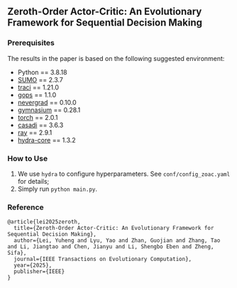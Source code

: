 ## Zeroth-Order Actor-Critic: An Evolutionary Framework for Sequential Decision Making

### Prerequisites
The results in the paper is based on the following suggested environment: 
* Python == 3.8.18
* [SUMO](https://sumo.dlr.de/docs/Downloads.php) == 2.3.7
* [traci](https://sumo.dlr.de/docs/TraCI.html#using_traci) == 1.21.0
* [gops](https://gops.readthedocs.io/en/latest/introduction.html) == 1.1.0
* [nevergrad](https://facebookresearch.github.io/nevergrad/) == 0.10.0
* [gymnasium](https://github.com/Farama-Foundation/Gymnasium) == 0.28.1
* [torch](https://pytorch.org) == 2.0.1
* [casadi](https://web.casadi.org) == 3.6.3
* [ray](https://www.ray.io) == 2.9.1
* [hydra-core](https://hydra.cc/docs/intro/) == 1.3.2

### How to Use

1. We use ```hydra``` to configure hyperparameters. See ```conf/config_zoac.yaml``` for details;
2. Simply run ```python main.py```.

### Reference

```
@article{lei2025zeroth,
  title={Zeroth-Order Actor-Critic: An Evolutionary Framework for Sequential Decision Making},
  author={Lei, Yuheng and Lyu, Yao and Zhan, Guojian and Zhang, Tao and Li, Jiangtao and Chen, Jianyu and Li, Shengbo Eben and Zheng, Sifa},
  journal={IEEE Transactions on Evolutionary Computation},
  year={2025},
  publisher={IEEE}
}
```